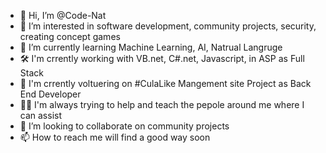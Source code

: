 - 👋 Hi, I’m @Code-Nat
- 👀 I’m interested in software development, community projects, security, creating concept games
- 🌱 I’m currently learning Machine Learning, AI, Natrual Langruge
- 🛠️ I'm crrently working with VB.net, C#.net, Javascript, in ASP as Full Stack
- 🙋 I'm crrently voltuering on #CulaLike Mangement site Project as Back End Developer
- 🧑‍🏫 I'm always trying to help and teach the pepole around me where I can assist
- 💞️ I’m looking to collaborate on community projects
- 📫 How to reach me will find a good way soon

<!---
Code-Nat/Code-Nat is a ✨ special ✨ repository because its `README.md` (this file) appears on your GitHub profile.
You can click the Preview link to take a look at your changes.
--->
